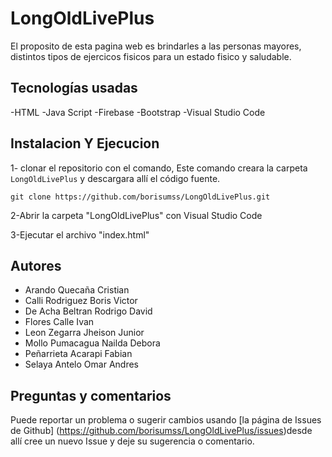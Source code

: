 # LongOldLivePlus
El proposito de esta pagina web es brindarles a las personas mayores, distintos tipos de ejercicos fisicos para un estado fisico y saludable.

## Tecnologías usadas
-HTML
-Java Script
-Firebase
-Bootstrap
-Visual Studio Code

## Instalacion Y Ejecucion
1- clonar el repositorio con el comando, Este comando creara la carpeta `LongOldLivePlus` y descargara allí el código fuente.

    git clone https://github.com/borisumss/LongOldLivePlus.git
    
2-Abrir la carpeta "LongOldLivePlus" con Visual Studio Code

3-Ejecutar el archivo "index.html"

## Autores
- Arando Quecaña Cristian
- Calli Rodriguez Boris Victor
- De Acha Beltran Rodrigo David
- Flores Calle Ivan
- Leon Zegarra Jheison Junior
- Mollo Pumacagua Nailda Debora 
- Peñarrieta Acarapi Fabian 
- Selaya Antelo Omar Andres

## Preguntas y comentarios
 Puede reportar un problema o sugerir cambios usando [la página de Issues de Github] (https://github.com/borisumss/LongOldLivePlus/issues)desde allí cree un nuevo Issue y deje su sugerencia o comentario.                                       

